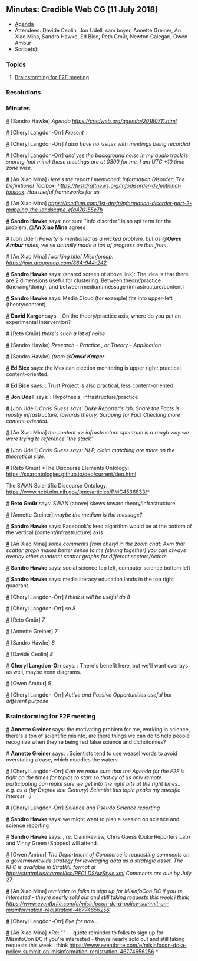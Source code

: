 
## Minutes: Credible Web CG (11 July 2018)

* [Agenda](https://credweb.org/agenda/20180710.html)
* Attendees: Davide Ceolin, Jon Udell, sam boyer, Annette Greiner, An Xiao Mina, Sandro Hawke, Ed Bice, Reto Gmür, Newton Calegari, Owen Ambur
* Scribe(s): 

### Topics

1. [Brainstorming for F2F meeting](#brainstorming-for-f2f-meeting)


### Resolutions



### Minutes

<a id="1531242448" href="#1531242448">#</a> [Sandro Hawke] *Agenda https://credweb.org/agenda/20180711.html*

<a id="1531328878" href="#1531328878">#</a> [Cheryl Langdon-Orr] *Present +*

<a id="1531328898" href="#1531328898">#</a> [Cheryl Langdon-Orr] *I also have no issues with meetings being recorded*

<a id="1531329382" href="#1531329382">#</a> [Cheryl Langdon-Orr] *and yes the background noise in my audio track is snoring (not mine) these meetings are at 0300 for me. I am UTC +10 time zone wise.*

<a id="1531329854" href="#1531329854">#</a> [An Xiao Mina] *Here's the report I mentioned: Information Disorder: The Definitional Toolbox: https://firstdraftnews.org/infodisorder-definitional-toolbox. Has useful frameworks for us.*

<a id="1531330313" href="#1531330313">#</a> [An Xiao Mina] *https://medium.com/1st-draft/information-disorder-part-2-mapping-the-landscape-efa470155e7b*

<a id="1531330589" href="#1531330589">#</a> **Sandro Hawke** says: not sure "info disorder" is an apt term for the problem, @**An Xiao Mina** agrees

<a id="1531330621" href="#1531330621">#</a> [Jon Udell] *Poverty is mentioned as a wicked problem, but as @**Owen Ambur** notes, we've actually made a ton of progress on that front.*

<a id="1531330697" href="#1531330697">#</a> [An Xiao Mina] *[working title] Misinfomap: https://join.groupmap.com/864-944-242*

<a id="1531330791" href="#1531330791">#</a> **Sandro Hawke** says: (shared screen of above link): The idea is that there are 2 dimensions useful for clustering. Between theory/practice (knowing/doing), and between medium/message (infrastructure/content)

<a id="1531330881" href="#1531330881">#</a> **Sandro Hawke** says: Media Cloud (for example) fits into upper-left (theory/content).

<a id="1531330932" href="#1531330932">#</a> **David Karger** says: : On the theory/practice axis, where do you put an experimental intervention?

<a id="1531330976" href="#1531330976">#</a> [Reto Gmür] *there's such a lot of noise*

<a id="1531331116" href="#1531331116">#</a> [Sandro Hawke] *Research - Practice , or Theory - Application*

<a id="1531331235" href="#1531331235">#</a> [Sandro Hawke] *(from @**David Karger***

<a id="1531331398" href="#1531331398">#</a> **Ed Bice** says: the Mexican election monitoring is upper right: practical, content-oriented.

<a id="1531331519" href="#1531331519">#</a> **Ed Bice** says: : Trust Project is also practical, less content-oriented.

<a id="1531331538" href="#1531331538">#</a> **Jon Udell** says: : Hypothesis, infrastructure/practice

<a id="1531331783" href="#1531331783">#</a> [Jon Udell] *Chris Guess says: Duke Reporter's lab, Share the Facts is mostly infrastructure, towards theory,  Scraping for Fact Checking more content-oriented.*

<a id="1531331809" href="#1531331809">#</a> [An Xiao Mina] *the content <> infrastructure spectrum is a rough way we were trying to reference "the stack"*

<a id="1531331955" href="#1531331955">#</a> [Jon Udell] *Chris Guess says: NLP, claim matching are more on the theoretical side.*

<a id="1531332016" href="#1531332016">#</a> [Reto Gmür] *The Discourse Elements Ontology: https://sparontologies.github.io/deo/current/deo.html 

The SWAN Scientific Discourse Ontology: https://www.ncbi.nlm.nih.gov/pmc/articles/PMC4536833/*

<a id="1531332033" href="#1531332033">#</a> **Reto Gmür** says: SWAN (above) skews toward theory/infrastructure

<a id="1531332048" href="#1531332048">#</a> [Annette Greiner] *maybe the medium is the message?*

<a id="1531332144" href="#1531332144">#</a> **Sandro Hawke** says: Facebook's feed algorithm would be at the bottom of the vertical (content/infrastructure) axis

<a id="1531332209" href="#1531332209">#</a> [An Xiao Mina] *some comments from cheryl in the zoom chat: Axm that scatter graph makes better sense to me (strung together)
you can always overlay other quadrant scatter graphs  for different sectors/Actors*

<a id="1531332265" href="#1531332265">#</a> **Sandro Hawke** says: social science top left,  computer science bottom left

<a id="1531332421" href="#1531332421">#</a> **Sandro Hawke** says: media literacy education lands in the top right quadrant

<a id="1531332447" href="#1531332447">#</a> [Cheryl Langdon-Orr] *I think it will be useful do 8*

<a id="1531332453" href="#1531332453">#</a> [Cheryl Langdon-Orr] *so 8*

<a id="1531332457" href="#1531332457">#</a> [Reto Gmür] *7*

<a id="1531332461" href="#1531332461">#</a> [Annette Greiner] *7*

<a id="1531332464" href="#1531332464">#</a> [Sandro Hawke] *8*

<a id="1531332478" href="#1531332478">#</a> [Davide Ceolin] *8*

<a id="1531332508" href="#1531332508">#</a> **Cheryl Langdon-Orr** says: : There's benefit here, but we'll want overlays as well, maybe venn diagrams.

<a id="1531332548" href="#1531332548">#</a> [Owen Ambur] *5*

<a id="1531332562" href="#1531332562">#</a> [Cheryl Langdon-Orr] *Active and Passive Opportunities  useful but different purpose*

### Brainstorming for F2F meeting

<a id="1531332778" href="#1531332778">#</a> **Annette Greiner** says: the motivating problem for me, working in science, there's a ton of scientific misinfo, are there things we can do to help people recognize when they're being fed false science and dichotomies?

<a id="1531333064" href="#1531333064">#</a> **Annette Greiner** says: : Scientists tend to use weasel words to avoid overstating a case, which muddies the waters.

<a id="1531333166" href="#1531333166">#</a> [Cheryl Langdon-Orr] *Can we make sure that the Agenda for the F2F is tight on the times for topics to start so that ay of us only remote participating can make sure we get into the right bits at the right times...  e.g. as a (by Degree last Century)  Scientist this topic peaks my specific interest :-)*

<a id="1531333208" href="#1531333208">#</a> [Cheryl Langdon-Orr] *Science and Pseudo Science reporting*

<a id="1531333224" href="#1531333224">#</a> **Sandro Hawke** says: we might want to plan a session on science and science reporting

<a id="1531333586" href="#1531333586">#</a> **Sandro Hawke** says: , re: ClaimReview, Chris Guess (Duke Reporters Lab) and Vinny Green (Snopes) will attend.

<a id="1531333672" href="#1531333672">#</a> [Owen Ambur] *The Department of Commerce is requesting comments on a governmentwide strategy for leveraging data as a strategic asset.  The RFC is available in StratML format at http://stratml.us/carmel/iso/RFCLDSAwStyle.xml  Comments are due by July 27.*

<a id="1531333758" href="#1531333758">#</a> [An Xiao Mina] *reminder to folks to sign up for MisinfoCon DC if you're interested - theyre nearly sold out and still taking requests this week i think https://www.eventbrite.com/e/misinfocon-dc-a-policy-summit-on-misinformation-registration-46774656256*

<a id="1531333800" href="#1531333800">#</a> [Cheryl Langdon-Orr] *Bye for now...*

<a id="1531334066" href="#1531334066">#</a> [An Xiao Mina] *Re: "" -- quote
reminder to folks to sign up for MisinfoCon DC if you're interested - theyre nearly sold out and still taking requests this week i think https://www.eventbrite.com/e/misinfocon-dc-a-policy-summit-on-misinformation-registration-46774656256
*


